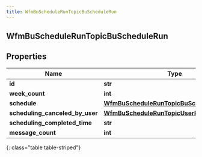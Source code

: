 ```yaml
---
title: WfmBuScheduleRunTopicBuScheduleRun
---
```

## WfmBuScheduleRunTopicBuScheduleRun

## Properties

|Name | Type | Description | Notes|
|------------ | ------------- | ------------- | -------------|
| **id** | **str** |  | [optional] |
| **week_count** | **int** |  | [optional] |
| **schedule** | [**WfmBuScheduleRunTopicBuScheduleReference**](WfmBuScheduleRunTopicBuScheduleReference.html) |  | [optional] |
| **scheduling_canceled_by_user** | [**WfmBuScheduleRunTopicUserReference**](WfmBuScheduleRunTopicUserReference.html) |  | [optional] |
| **scheduling_completed_time** | **str** |  | [optional] |
| **message_count** | **int** |  | [optional] |
{: class="table table-striped"}


